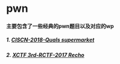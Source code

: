 # pwn

#### 主要包含了一些经典的pwn题目以及对应的wp
##### 1. [CISCN-2018-Quals supermarket](https://github.com/JiaweiHawk/pwn/tree/master/CISCN-2018-Quals%20supermarket)
##### 2. [XCTF 3rd-RCTF-2017 Recho](https://github.com/JiaweiHawk/pwn/tree/master/XCTF%203rd-RCTF-2017%20Recho)
